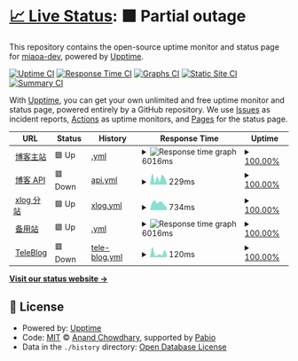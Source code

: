 # [📈 Live Status](https://up.zwh.moe): <!--live status--> **🟧 Partial outage**

This repository contains the open-source uptime monitor and status page for [miaoa-dev](https://up.zwh.moe), powered by [Upptime](https://github.com/upptime/upptime).

[![Uptime CI](https://github.com/miaoa-dev/upptime/workflows/Uptime%20CI/badge.svg)](https://github.com/miaoa-dev/upptime/actions?query=workflow%3A%22Uptime+CI%22)
[![Response Time CI](https://github.com/miaoa-dev/upptime/workflows/Response%20Time%20CI/badge.svg)](https://github.com/miaoa-dev/upptime/actions?query=workflow%3A%22Response+Time+CI%22)
[![Graphs CI](https://github.com/miaoa-dev/upptime/workflows/Graphs%20CI/badge.svg)](https://github.com/miaoa-dev/upptime/actions?query=workflow%3A%22Graphs+CI%22)
[![Static Site CI](https://github.com/miaoa-dev/upptime/workflows/Static%20Site%20CI/badge.svg)](https://github.com/miaoa-dev/upptime/actions?query=workflow%3A%22Static+Site+CI%22)
[![Summary CI](https://github.com/miaoa-dev/upptime/workflows/Summary%20CI/badge.svg)](https://github.com/miaoa-dev/upptime/actions?query=workflow%3A%22Summary+CI%22)

With [Upptime](https://upptime.js.org), you can get your own unlimited and free uptime monitor and status page, powered entirely by a GitHub repository. We use [Issues](https://github.com/miaoa-dev/upptime/issues) as incident reports, [Actions](https://github.com/miaoa-dev/upptime/actions) as uptime monitors, and [Pages](https://up.zwh.moe) for the status page.

<!--start: status pages-->
<!-- This summary is generated by Upptime (https://github.com/upptime/upptime) -->
<!-- Do not edit this manually, your changes will be overwritten -->
<!-- prettier-ignore -->
| URL | Status | History | Response Time | Uptime |
| --- | ------ | ------- | ------------- | ------ |
| <img alt="" src="https://icons.duckduckgo.com/ip3/zwh.moe.ico" height="13"> [博客主站](https://zwh.moe) | 🟩 Up | [.yml](https://github.com/miaoa-dev/upptime/commits/HEAD/history/.yml) | <details><summary><img alt="Response time graph" src="./graphs//response-time-week.png" height="20"> 6016ms</summary><br><a href="https://up.zwh.moe/history/"><img alt="Response time 6050" src="https://img.shields.io/endpoint?url=https%3A%2F%2Fraw.githubusercontent.com%2Fmiaoa-dev%2Fupptime%2FHEAD%2Fapi%2F%2Fresponse-time.json"></a><br><a href="https://up.zwh.moe/history/"><img alt="24-hour response time 6072" src="https://img.shields.io/endpoint?url=https%3A%2F%2Fraw.githubusercontent.com%2Fmiaoa-dev%2Fupptime%2FHEAD%2Fapi%2F%2Fresponse-time-day.json"></a><br><a href="https://up.zwh.moe/history/"><img alt="7-day response time 6016" src="https://img.shields.io/endpoint?url=https%3A%2F%2Fraw.githubusercontent.com%2Fmiaoa-dev%2Fupptime%2FHEAD%2Fapi%2F%2Fresponse-time-week.json"></a><br><a href="https://up.zwh.moe/history/"><img alt="30-day response time 6050" src="https://img.shields.io/endpoint?url=https%3A%2F%2Fraw.githubusercontent.com%2Fmiaoa-dev%2Fupptime%2FHEAD%2Fapi%2F%2Fresponse-time-month.json"></a><br><a href="https://up.zwh.moe/history/"><img alt="1-year response time 6050" src="https://img.shields.io/endpoint?url=https%3A%2F%2Fraw.githubusercontent.com%2Fmiaoa-dev%2Fupptime%2FHEAD%2Fapi%2F%2Fresponse-time-year.json"></a></details> | <details><summary><a href="https://up.zwh.moe/history/">100.00%</a></summary><a href="https://up.zwh.moe/history/"><img alt="All-time uptime 100.00%" src="https://img.shields.io/endpoint?url=https%3A%2F%2Fraw.githubusercontent.com%2Fmiaoa-dev%2Fupptime%2FHEAD%2Fapi%2F%2Fuptime.json"></a><br><a href="https://up.zwh.moe/history/"><img alt="24-hour uptime 100.00%" src="https://img.shields.io/endpoint?url=https%3A%2F%2Fraw.githubusercontent.com%2Fmiaoa-dev%2Fupptime%2FHEAD%2Fapi%2F%2Fuptime-day.json"></a><br><a href="https://up.zwh.moe/history/"><img alt="7-day uptime 100.00%" src="https://img.shields.io/endpoint?url=https%3A%2F%2Fraw.githubusercontent.com%2Fmiaoa-dev%2Fupptime%2FHEAD%2Fapi%2F%2Fuptime-week.json"></a><br><a href="https://up.zwh.moe/history/"><img alt="30-day uptime 100.00%" src="https://img.shields.io/endpoint?url=https%3A%2F%2Fraw.githubusercontent.com%2Fmiaoa-dev%2Fupptime%2FHEAD%2Fapi%2F%2Fuptime-month.json"></a><br><a href="https://up.zwh.moe/history/"><img alt="1-year uptime 100.00%" src="https://img.shields.io/endpoint?url=https%3A%2F%2Fraw.githubusercontent.com%2Fmiaoa-dev%2Fupptime%2FHEAD%2Fapi%2F%2Fuptime-year.json"></a></details>
| <img alt="" src="https://icons.duckduckgo.com/ip3/admin.zwh.moe.ico" height="13"> [博客 API](https://admin.zwh.moe/api/v2) | 🟥 Down | [api.yml](https://github.com/miaoa-dev/upptime/commits/HEAD/history/api.yml) | <details><summary><img alt="Response time graph" src="./graphs/api/response-time-week.png" height="20"> 229ms</summary><br><a href="https://up.zwh.moe/history/api"><img alt="Response time 210" src="https://img.shields.io/endpoint?url=https%3A%2F%2Fraw.githubusercontent.com%2Fmiaoa-dev%2Fupptime%2FHEAD%2Fapi%2Fapi%2Fresponse-time.json"></a><br><a href="https://up.zwh.moe/history/api"><img alt="24-hour response time 50" src="https://img.shields.io/endpoint?url=https%3A%2F%2Fraw.githubusercontent.com%2Fmiaoa-dev%2Fupptime%2FHEAD%2Fapi%2Fapi%2Fresponse-time-day.json"></a><br><a href="https://up.zwh.moe/history/api"><img alt="7-day response time 229" src="https://img.shields.io/endpoint?url=https%3A%2F%2Fraw.githubusercontent.com%2Fmiaoa-dev%2Fupptime%2FHEAD%2Fapi%2Fapi%2Fresponse-time-week.json"></a><br><a href="https://up.zwh.moe/history/api"><img alt="30-day response time 210" src="https://img.shields.io/endpoint?url=https%3A%2F%2Fraw.githubusercontent.com%2Fmiaoa-dev%2Fupptime%2FHEAD%2Fapi%2Fapi%2Fresponse-time-month.json"></a><br><a href="https://up.zwh.moe/history/api"><img alt="1-year response time 210" src="https://img.shields.io/endpoint?url=https%3A%2F%2Fraw.githubusercontent.com%2Fmiaoa-dev%2Fupptime%2FHEAD%2Fapi%2Fapi%2Fresponse-time-year.json"></a></details> | <details><summary><a href="https://up.zwh.moe/history/api">100.00%</a></summary><a href="https://up.zwh.moe/history/api"><img alt="All-time uptime 100.00%" src="https://img.shields.io/endpoint?url=https%3A%2F%2Fraw.githubusercontent.com%2Fmiaoa-dev%2Fupptime%2FHEAD%2Fapi%2Fapi%2Fuptime.json"></a><br><a href="https://up.zwh.moe/history/api"><img alt="24-hour uptime 100.00%" src="https://img.shields.io/endpoint?url=https%3A%2F%2Fraw.githubusercontent.com%2Fmiaoa-dev%2Fupptime%2FHEAD%2Fapi%2Fapi%2Fuptime-day.json"></a><br><a href="https://up.zwh.moe/history/api"><img alt="7-day uptime 100.00%" src="https://img.shields.io/endpoint?url=https%3A%2F%2Fraw.githubusercontent.com%2Fmiaoa-dev%2Fupptime%2FHEAD%2Fapi%2Fapi%2Fuptime-week.json"></a><br><a href="https://up.zwh.moe/history/api"><img alt="30-day uptime 100.00%" src="https://img.shields.io/endpoint?url=https%3A%2F%2Fraw.githubusercontent.com%2Fmiaoa-dev%2Fupptime%2FHEAD%2Fapi%2Fapi%2Fuptime-month.json"></a><br><a href="https://up.zwh.moe/history/api"><img alt="1-year uptime 100.00%" src="https://img.shields.io/endpoint?url=https%3A%2F%2Fraw.githubusercontent.com%2Fmiaoa-dev%2Fupptime%2FHEAD%2Fapi%2Fapi%2Fuptime-year.json"></a></details>
| <img alt="" src="https://icons.duckduckgo.com/ip3/xlog.zwh.moe.ico" height="13"> [xlog 分站](https://xlog.zwh.moe) | 🟩 Up | [xlog.yml](https://github.com/miaoa-dev/upptime/commits/HEAD/history/xlog.yml) | <details><summary><img alt="Response time graph" src="./graphs/xlog/response-time-week.png" height="20"> 734ms</summary><br><a href="https://up.zwh.moe/history/xlog"><img alt="Response time 671" src="https://img.shields.io/endpoint?url=https%3A%2F%2Fraw.githubusercontent.com%2Fmiaoa-dev%2Fupptime%2FHEAD%2Fapi%2Fxlog%2Fresponse-time.json"></a><br><a href="https://up.zwh.moe/history/xlog"><img alt="24-hour response time 309" src="https://img.shields.io/endpoint?url=https%3A%2F%2Fraw.githubusercontent.com%2Fmiaoa-dev%2Fupptime%2FHEAD%2Fapi%2Fxlog%2Fresponse-time-day.json"></a><br><a href="https://up.zwh.moe/history/xlog"><img alt="7-day response time 734" src="https://img.shields.io/endpoint?url=https%3A%2F%2Fraw.githubusercontent.com%2Fmiaoa-dev%2Fupptime%2FHEAD%2Fapi%2Fxlog%2Fresponse-time-week.json"></a><br><a href="https://up.zwh.moe/history/xlog"><img alt="30-day response time 671" src="https://img.shields.io/endpoint?url=https%3A%2F%2Fraw.githubusercontent.com%2Fmiaoa-dev%2Fupptime%2FHEAD%2Fapi%2Fxlog%2Fresponse-time-month.json"></a><br><a href="https://up.zwh.moe/history/xlog"><img alt="1-year response time 671" src="https://img.shields.io/endpoint?url=https%3A%2F%2Fraw.githubusercontent.com%2Fmiaoa-dev%2Fupptime%2FHEAD%2Fapi%2Fxlog%2Fresponse-time-year.json"></a></details> | <details><summary><a href="https://up.zwh.moe/history/xlog">100.00%</a></summary><a href="https://up.zwh.moe/history/xlog"><img alt="All-time uptime 100.00%" src="https://img.shields.io/endpoint?url=https%3A%2F%2Fraw.githubusercontent.com%2Fmiaoa-dev%2Fupptime%2FHEAD%2Fapi%2Fxlog%2Fuptime.json"></a><br><a href="https://up.zwh.moe/history/xlog"><img alt="24-hour uptime 100.00%" src="https://img.shields.io/endpoint?url=https%3A%2F%2Fraw.githubusercontent.com%2Fmiaoa-dev%2Fupptime%2FHEAD%2Fapi%2Fxlog%2Fuptime-day.json"></a><br><a href="https://up.zwh.moe/history/xlog"><img alt="7-day uptime 100.00%" src="https://img.shields.io/endpoint?url=https%3A%2F%2Fraw.githubusercontent.com%2Fmiaoa-dev%2Fupptime%2FHEAD%2Fapi%2Fxlog%2Fuptime-week.json"></a><br><a href="https://up.zwh.moe/history/xlog"><img alt="30-day uptime 100.00%" src="https://img.shields.io/endpoint?url=https%3A%2F%2Fraw.githubusercontent.com%2Fmiaoa-dev%2Fupptime%2FHEAD%2Fapi%2Fxlog%2Fuptime-month.json"></a><br><a href="https://up.zwh.moe/history/xlog"><img alt="1-year uptime 100.00%" src="https://img.shields.io/endpoint?url=https%3A%2F%2Fraw.githubusercontent.com%2Fmiaoa-dev%2Fupptime%2FHEAD%2Fapi%2Fxlog%2Fuptime-year.json"></a></details>
| <img alt="" src="https://icons.duckduckgo.com/ip3/bk.zwh.moe.ico" height="13"> [备用站](https://bk.zwh.moe) | 🟩 Up | [.yml](https://github.com/miaoa-dev/upptime/commits/HEAD/history/.yml) | <details><summary><img alt="Response time graph" src="./graphs//response-time-week.png" height="20"> 6016ms</summary><br><a href="https://up.zwh.moe/history/"><img alt="Response time 6050" src="https://img.shields.io/endpoint?url=https%3A%2F%2Fraw.githubusercontent.com%2Fmiaoa-dev%2Fupptime%2FHEAD%2Fapi%2F%2Fresponse-time.json"></a><br><a href="https://up.zwh.moe/history/"><img alt="24-hour response time 6072" src="https://img.shields.io/endpoint?url=https%3A%2F%2Fraw.githubusercontent.com%2Fmiaoa-dev%2Fupptime%2FHEAD%2Fapi%2F%2Fresponse-time-day.json"></a><br><a href="https://up.zwh.moe/history/"><img alt="7-day response time 6016" src="https://img.shields.io/endpoint?url=https%3A%2F%2Fraw.githubusercontent.com%2Fmiaoa-dev%2Fupptime%2FHEAD%2Fapi%2F%2Fresponse-time-week.json"></a><br><a href="https://up.zwh.moe/history/"><img alt="30-day response time 6050" src="https://img.shields.io/endpoint?url=https%3A%2F%2Fraw.githubusercontent.com%2Fmiaoa-dev%2Fupptime%2FHEAD%2Fapi%2F%2Fresponse-time-month.json"></a><br><a href="https://up.zwh.moe/history/"><img alt="1-year response time 6050" src="https://img.shields.io/endpoint?url=https%3A%2F%2Fraw.githubusercontent.com%2Fmiaoa-dev%2Fupptime%2FHEAD%2Fapi%2F%2Fresponse-time-year.json"></a></details> | <details><summary><a href="https://up.zwh.moe/history/">100.00%</a></summary><a href="https://up.zwh.moe/history/"><img alt="All-time uptime 100.00%" src="https://img.shields.io/endpoint?url=https%3A%2F%2Fraw.githubusercontent.com%2Fmiaoa-dev%2Fupptime%2FHEAD%2Fapi%2F%2Fuptime.json"></a><br><a href="https://up.zwh.moe/history/"><img alt="24-hour uptime 100.00%" src="https://img.shields.io/endpoint?url=https%3A%2F%2Fraw.githubusercontent.com%2Fmiaoa-dev%2Fupptime%2FHEAD%2Fapi%2F%2Fuptime-day.json"></a><br><a href="https://up.zwh.moe/history/"><img alt="7-day uptime 100.00%" src="https://img.shields.io/endpoint?url=https%3A%2F%2Fraw.githubusercontent.com%2Fmiaoa-dev%2Fupptime%2FHEAD%2Fapi%2F%2Fuptime-week.json"></a><br><a href="https://up.zwh.moe/history/"><img alt="30-day uptime 100.00%" src="https://img.shields.io/endpoint?url=https%3A%2F%2Fraw.githubusercontent.com%2Fmiaoa-dev%2Fupptime%2FHEAD%2Fapi%2F%2Fuptime-month.json"></a><br><a href="https://up.zwh.moe/history/"><img alt="1-year uptime 100.00%" src="https://img.shields.io/endpoint?url=https%3A%2F%2Fraw.githubusercontent.com%2Fmiaoa-dev%2Fupptime%2FHEAD%2Fapi%2F%2Fuptime-year.json"></a></details>
| <img alt="" src="https://icons.duckduckgo.com/ip3/t.zwh.moe.ico" height="13"> [TeleBlog](https://t.zwh.moe) | 🟥 Down | [tele-blog.yml](https://github.com/miaoa-dev/upptime/commits/HEAD/history/tele-blog.yml) | <details><summary><img alt="Response time graph" src="./graphs/tele-blog/response-time-week.png" height="20"> 120ms</summary><br><a href="https://up.zwh.moe/history/tele-blog"><img alt="Response time 131" src="https://img.shields.io/endpoint?url=https%3A%2F%2Fraw.githubusercontent.com%2Fmiaoa-dev%2Fupptime%2FHEAD%2Fapi%2Ftele-blog%2Fresponse-time.json"></a><br><a href="https://up.zwh.moe/history/tele-blog"><img alt="24-hour response time 80" src="https://img.shields.io/endpoint?url=https%3A%2F%2Fraw.githubusercontent.com%2Fmiaoa-dev%2Fupptime%2FHEAD%2Fapi%2Ftele-blog%2Fresponse-time-day.json"></a><br><a href="https://up.zwh.moe/history/tele-blog"><img alt="7-day response time 120" src="https://img.shields.io/endpoint?url=https%3A%2F%2Fraw.githubusercontent.com%2Fmiaoa-dev%2Fupptime%2FHEAD%2Fapi%2Ftele-blog%2Fresponse-time-week.json"></a><br><a href="https://up.zwh.moe/history/tele-blog"><img alt="30-day response time 131" src="https://img.shields.io/endpoint?url=https%3A%2F%2Fraw.githubusercontent.com%2Fmiaoa-dev%2Fupptime%2FHEAD%2Fapi%2Ftele-blog%2Fresponse-time-month.json"></a><br><a href="https://up.zwh.moe/history/tele-blog"><img alt="1-year response time 131" src="https://img.shields.io/endpoint?url=https%3A%2F%2Fraw.githubusercontent.com%2Fmiaoa-dev%2Fupptime%2FHEAD%2Fapi%2Ftele-blog%2Fresponse-time-year.json"></a></details> | <details><summary><a href="https://up.zwh.moe/history/tele-blog">100.00%</a></summary><a href="https://up.zwh.moe/history/tele-blog"><img alt="All-time uptime 100.00%" src="https://img.shields.io/endpoint?url=https%3A%2F%2Fraw.githubusercontent.com%2Fmiaoa-dev%2Fupptime%2FHEAD%2Fapi%2Ftele-blog%2Fuptime.json"></a><br><a href="https://up.zwh.moe/history/tele-blog"><img alt="24-hour uptime 100.00%" src="https://img.shields.io/endpoint?url=https%3A%2F%2Fraw.githubusercontent.com%2Fmiaoa-dev%2Fupptime%2FHEAD%2Fapi%2Ftele-blog%2Fuptime-day.json"></a><br><a href="https://up.zwh.moe/history/tele-blog"><img alt="7-day uptime 100.00%" src="https://img.shields.io/endpoint?url=https%3A%2F%2Fraw.githubusercontent.com%2Fmiaoa-dev%2Fupptime%2FHEAD%2Fapi%2Ftele-blog%2Fuptime-week.json"></a><br><a href="https://up.zwh.moe/history/tele-blog"><img alt="30-day uptime 100.00%" src="https://img.shields.io/endpoint?url=https%3A%2F%2Fraw.githubusercontent.com%2Fmiaoa-dev%2Fupptime%2FHEAD%2Fapi%2Ftele-blog%2Fuptime-month.json"></a><br><a href="https://up.zwh.moe/history/tele-blog"><img alt="1-year uptime 100.00%" src="https://img.shields.io/endpoint?url=https%3A%2F%2Fraw.githubusercontent.com%2Fmiaoa-dev%2Fupptime%2FHEAD%2Fapi%2Ftele-blog%2Fuptime-year.json"></a></details>

<!--end: status pages-->

[**Visit our status website →**](https://up.zwh.moe)

## 📄 License

- Powered by: [Upptime](https://github.com/upptime/upptime)
- Code: [MIT](./LICENSE) © [Anand Chowdhary](https://anandchowdhary.com), supported by [Pabio](https://pabio.com)
- Data in the `./history` directory: [Open Database License](https://opendatacommons.org/licenses/odbl/1-0/)
